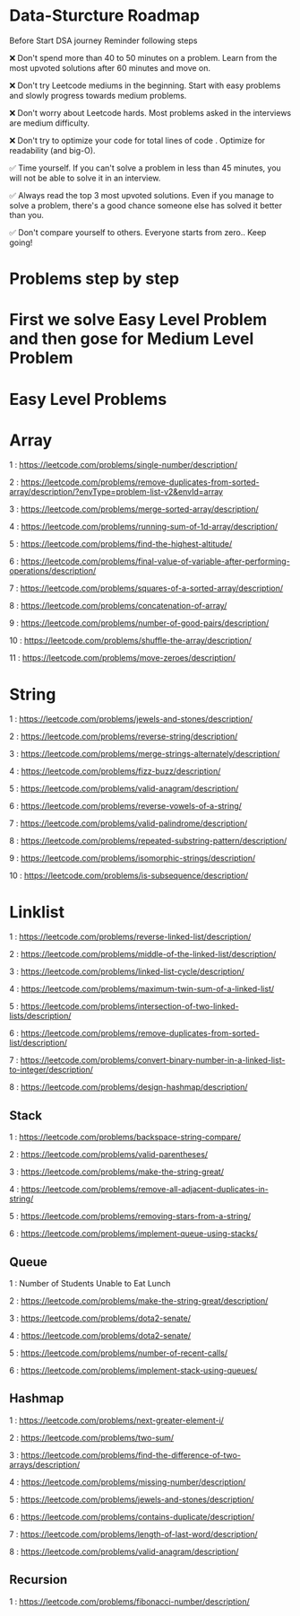 # Data-Sturcture Roadmap
Before Start DSA journey Reminder following steps

❌ Don't spend more than 40 to 50 minutes on a problem. Learn from the most upvoted solutions after 60 minutes and move on.

❌ Don't try Leetcode mediums in the beginning. Start with easy problems and slowly progress towards medium problems. 

❌ Don't worry about Leetcode hards. Most problems asked in the interviews are medium difficulty. 

❌ Don't try to optimize your code for total lines of code . Optimize for readability (and big-O).


✅ Time yourself. If you can't solve a problem in less than 45 minutes, you will not be able to solve it in an interview.

✅ Always read the top 3 most upvoted solutions. Even if you manage to solve a problem, there's a good chance someone else has solved it better than you. 

✅ Don't compare yourself to others. Everyone starts from zero.. Keep going!


# Problems step by step

# First we solve Easy Level Problem and then gose for Medium Level Problem

# Easy Level Problems

# Array 

1 : https://leetcode.com/problems/single-number/description/

2 : https://leetcode.com/problems/remove-duplicates-from-sorted-array/description/?envType=problem-list-v2&envId=array

3 : https://leetcode.com/problems/merge-sorted-array/description/

4 : https://leetcode.com/problems/running-sum-of-1d-array/description/

5 : https://leetcode.com/problems/find-the-highest-altitude/

6 : https://leetcode.com/problems/final-value-of-variable-after-performing-operations/description/

7 : https://leetcode.com/problems/squares-of-a-sorted-array/description/

8 : https://leetcode.com/problems/concatenation-of-array/

9 : https://leetcode.com/problems/number-of-good-pairs/description/

10 : https://leetcode.com/problems/shuffle-the-array/description/

11 : https://leetcode.com/problems/move-zeroes/description/

# String 

1 : https://leetcode.com/problems/jewels-and-stones/description/

2 : https://leetcode.com/problems/reverse-string/description/

3 : https://leetcode.com/problems/merge-strings-alternately/description/

4 : https://leetcode.com/problems/fizz-buzz/description/

5 : https://leetcode.com/problems/valid-anagram/description/

6 : https://leetcode.com/problems/reverse-vowels-of-a-string/

7 : https://leetcode.com/problems/valid-palindrome/description/

8 : https://leetcode.com/problems/repeated-substring-pattern/description/

9 : https://leetcode.com/problems/isomorphic-strings/description/

10 : https://leetcode.com/problems/is-subsequence/description/

# Linklist 

1 : https://leetcode.com/problems/reverse-linked-list/description/

2 : https://leetcode.com/problems/middle-of-the-linked-list/description/

3 : https://leetcode.com/problems/linked-list-cycle/description/

4 : https://leetcode.com/problems/maximum-twin-sum-of-a-linked-list/

5 : https://leetcode.com/problems/intersection-of-two-linked-lists/description/

6 : https://leetcode.com/problems/remove-duplicates-from-sorted-list/description/

7 : https://leetcode.com/problems/convert-binary-number-in-a-linked-list-to-integer/description/

8 : https://leetcode.com/problems/design-hashmap/description/

## Stack

1 : https://leetcode.com/problems/backspace-string-compare/

2 : https://leetcode.com/problems/valid-parentheses/

3 : https://leetcode.com/problems/make-the-string-great/

4 : https://leetcode.com/problems/remove-all-adjacent-duplicates-in-string/

5 : https://leetcode.com/problems/removing-stars-from-a-string/

6 : https://leetcode.com/problems/implement-queue-using-stacks/

## Queue 

1 : Number of Students Unable to Eat Lunch

2 : https://leetcode.com/problems/make-the-string-great/description/

3 : https://leetcode.com/problems/dota2-senate/

4 : https://leetcode.com/problems/dota2-senate/

5 : https://leetcode.com/problems/number-of-recent-calls/

6 : https://leetcode.com/problems/implement-stack-using-queues/

## Hashmap

1 : https://leetcode.com/problems/next-greater-element-i/

2 : https://leetcode.com/problems/two-sum/

3 : https://leetcode.com/problems/find-the-difference-of-two-arrays/description/

4 : https://leetcode.com/problems/missing-number/description/

5 : https://leetcode.com/problems/jewels-and-stones/description/

6 : https://leetcode.com/problems/contains-duplicate/description/

7 : https://leetcode.com/problems/length-of-last-word/description/

8 : https://leetcode.com/problems/valid-anagram/description/

## Recursion

1 : https://leetcode.com/problems/fibonacci-number/description/
